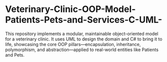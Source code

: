 # Veterinary-Clinic-OOP-Model-Patients-Pets-and-Services-C-UML-
This repository implements a modular, maintainable object-oriented model for a veterinary clinic. It uses UML to design the domain and C# to bring it to life, showcasing the core OOP pillars—encapsulation, inheritance, polymorphism, and abstraction—applied to real-world entities like Patients and Pets.
